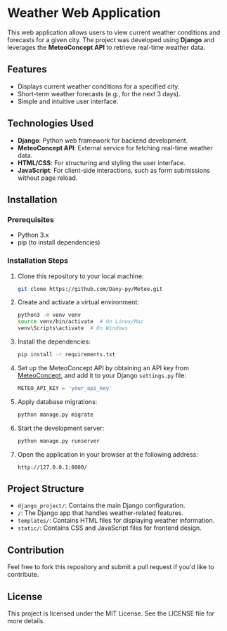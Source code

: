
# Weather Web Application

This web application allows users to view current weather conditions and forecasts for a given city. The project was developed using **Django** and leverages the **MeteoConcept API** to retrieve real-time weather data.

## Features

- Displays current weather conditions for a specified city.
- Short-term weather forecasts (e.g., for the next 3 days).
- Simple and intuitive user interface.

## Technologies Used

- **Django**: Python web framework for backend development.
- **MeteoConcept API**: External service for fetching real-time weather data.
- **HTML/CSS**: For structuring and styling the user interface.
- **JavaScript**: For client-side interactions, such as form submissions without page reload.

## Installation

### Prerequisites

- Python 3.x
- pip (to install dependencies)

### Installation Steps

1. Clone this repository to your local machine:
   ```bash
   git clone https://github.com/Dany-py/Meteo.git
   ```

2. Create and activate a virtual environment:
   ```bash
   python3 -m venv venv
   source venv/bin/activate  # On Linux/Mac
   venv\Scripts\activate  # On Windows
   ```

3. Install the dependencies:
   ```bash
   pip install -r requirements.txt
   ```

4. Set up the MeteoConcept API by obtaining an API key from [MeteoConcept](https://www.meteo-concept.com/), and add it to your Django `settings.py` file:
   ```python
   METEO_API_KEY = 'your_api_key'
   ```

5. Apply database migrations:
   ```bash
   python manage.py migrate
   ```

6. Start the development server:
   ```bash
   python manage.py runserver
   ```

7. Open the application in your browser at the following address:
   ```
   http://127.0.0.1:8000/
   ```

## Project Structure

- `django_project/`: Contains the main Django configuration.
- `/`: The Django app that handles weather-related features.
- `templates/`: Contains HTML files for displaying weather information.
- `static/`: Contains CSS and JavaScript files for frontend design.

## Contribution

Feel free to fork this repository and submit a pull request if you'd like to contribute.

## License

This project is licensed under the MIT License. See the LICENSE file for more details.

